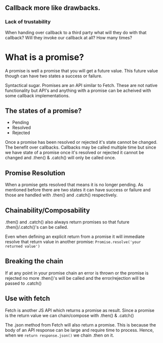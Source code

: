 ## Callback more like drawbacks.

### Lack of trustability

When handing over callback to a third party what will they do with that callback?
Will they invoke our callback at all? How many times?

# What is a promise?

A promise is well a promise that you will get a future value. This future value though can have two states a success or failure.

Syntactical sugar. Promises are an API similar to Fetch. These are not native functionality but API's and anything with a promise can be acheived with some callback implementations.

## The states of a promise?

- Pending
- Resolved
- Rejected

Once a promise has been resolved or rejected it's state cannot be changed. The benefit over callbacks. Callbacks may be called multiple time but since we have state of a promise once it's resolved or rejected it cannot be changed and .then() & .catch() will only be called once.

## Promise Resolution
When a promise gets resolved that means it is no longer pending. As mentioned before there are two states it can have success or failure and those are handled with .then() and .catch() respectively.

## Chainability/Composability
.then() and .catch() also always return promises so that future .then()/.catch()'s can be called.

Even when defining an explicit return from a promise it will immediate resolve that return value in another promise: `Promise.resolve('your returned value')`

## Breaking the chain
If at any point in your promise chain an error is thrown or the promise is rejected no more .then()'s will be called and the error/rejection will be passed to .catch()

## Use with fetch

Fetch is another JS API which returns a promise as result. Since a promise is the return value we can chain/compose with .then() & .catch()

The .json method from Fetch will also return a promise. This is because the body of an API response can be large and require time to process. Hence, when we `return response.json()` we chain .then on it.